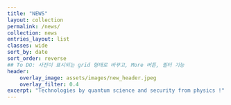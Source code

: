 ```yaml
---
title: "NEWS"
layout: collection
permalink: /news/
collection: news
entries_layout: list
classes: wide
sort_by: date
sort_order: reverse  
## To DO: 사진이 표시되는 grid 형태로 바꾸고, More 버튼, 필터 기능
header:
    overlay_image: assets/images/new_header.jpeg
    overlay_filter: 0.4
excerpt: "Technologies by quantum science and security from physics !"
---
```



